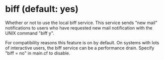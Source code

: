 # biff (default: yes)

Whether or not to use the local biff service. This service sends
"new mail" notifications to users who have requested new mail
notification with the UNIX command "biff y".




For compatibility reasons this feature is on by default. On systems
with lots of interactive users, the biff service can be a performance
drain. Specify "biff = no" in main.cf to disable.



